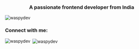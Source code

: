 <h3 align="center">A passionate frontend developer from India</h3>

<p align="left"> <img src="https://komarev.com/ghpvc/?username=waspydev&label=Profile%20views&color=0e75b6&style=flat" alt="waspydev" /> </p>

<h3 align="left">Connect with me:</h3>
<p align="left">
</p>

<p><img align="left" src="https://github-readme-stats.vercel.app/api/top-langs?username=waspydev&show_icons=true&locale=en&layout=compact&bg_color=1F222E" alt="waspydev" /></p>
<p>&nbsp;<img align="center" src="https://github-readme-stats.vercel.app/api?username=waspydev&show_icons=true&locale=en&bg_color=1F222E&title_color=468f57&icon_color=F8D866" alt="waspydev" /></p>
